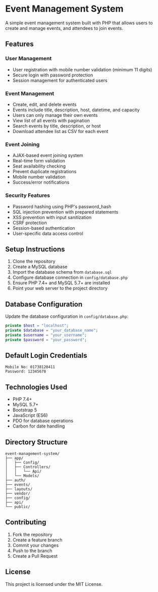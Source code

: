 # Event Management System

A simple event management system built with PHP that allows users to create and manage events, and attendees to join events.

## Features

### User Management
- User registration with mobile number validation (minimum 11 digits)
- Secure login with password protection
- Session management for authenticated users

### Event Management
- Create, edit, and delete events
- Events include title, description, host, datetime, and capacity
- Users can only manage their own events
- View list of all events with pagination
- Search events by title, description, or host
- Download attendee list as CSV for each event

### Event Joining
- AJAX-based event joining system
- Real-time form validation
- Seat availability checking
- Prevent duplicate registrations
- Mobile number validation
- Success/error notifications

### Security Features
- Password hashing using PHP's password_hash
- SQL injection prevention with prepared statements
- XSS prevention with input sanitization
- CSRF protection
- Session-based authentication
- User-specific data access control

## Setup Instructions

1. Clone the repository
2. Create a MySQL database
3. Import the database schema from `database.sql`
4. Configure database connection in `config/database.php`
5. Ensure PHP 7.4+ and MySQL 5.7+ are installed
6. Point your web server to the project directory

## Database Configuration

Update the database configuration in `config/database.php`:

```php
private $host = "localhost";
private $database = "your_database_name";
private $username = "your_username";
private $password = "your_password";
```

## Default Login Credentials

```
Mobile No: 01738120411
Password: 12345678
```

## Technologies Used

- PHP 7.4+
- MySQL 5.7+
- Bootstrap 5
- JavaScript (ES6)
- PDO for database operations
- Carbon for date handling

## Directory Structure

```
event-management-system/
├── app/
│   ├── Config/
│   ├── Controllers/
│   │   └── Api/
│   └── Models/
├── auth/
├── events/
├── layouts/
├── vendor/
├── config/
├── api/
└── public/
```

## Contributing

1. Fork the repository
2. Create a feature branch
3. Commit your changes
4. Push to the branch
5. Create a Pull Request

## License

This project is licensed under the MIT License.
